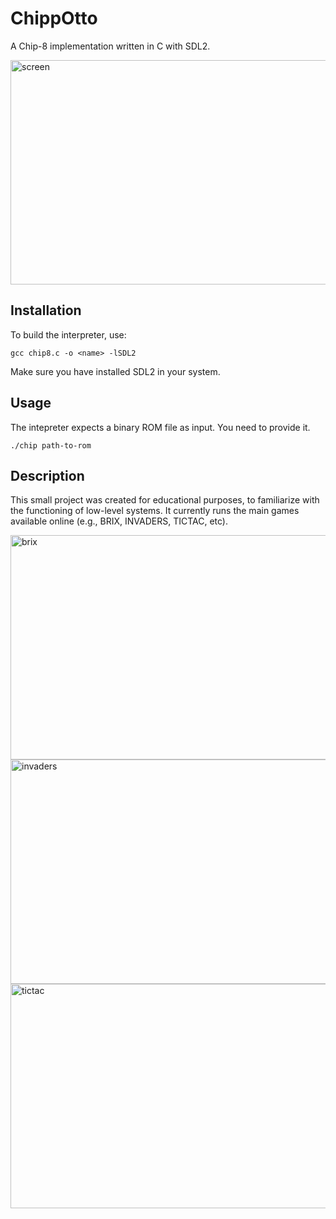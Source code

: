 # ChippOtto
A Chip-8 implementation written in C with SDL2. 

<img width="642" height="359" alt="screen" src="https://github.com/user-attachments/assets/cf5723c1-f659-4cfa-bc3d-05f89dabdf80" />

## Installation 

To build the interpreter, use:
```
gcc chip8.c -o <name> -lSDL2
```
Make sure you have installed SDL2 in your system.

## Usage
The intepreter expects a binary ROM file as input. You need to provide it.
```
./chip path-to-rom
```
## Description
This small project was created for educational purposes, to familiarize with the functioning of low-level systems. It currently runs the main games available online (e.g., BRIX, INVADERS, TICTAC, etc).

<img width="642" height="359" alt="brix" src="https://github.com/user-attachments/assets/074f3b09-3b8b-4ce1-b639-9141ac793e4f" />

<img width="642" height="359" alt="invaders" src="https://github.com/user-attachments/assets/d4e12922-285c-4046-9c00-83180a6191ee" />

<img width="642" height="359" alt="tictac" src="https://github.com/user-attachments/assets/18886c0c-463b-4b81-a586-b31e3ee7d70e" />
